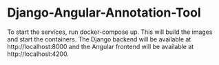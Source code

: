 # Django-Angular-Annotation-Tool

To start the services, run 
docker-compose up. 
This will build the images and start the containers. The Django backend will be available at http://localhost:8000 and the Angular frontend will be available at http://localhost:4200.
